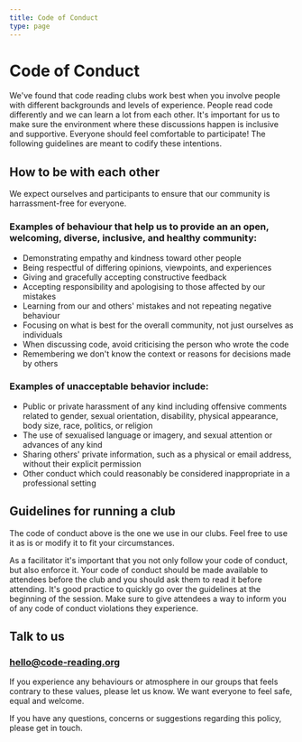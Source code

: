 ```yaml
---
title: Code of Conduct
type: page
---
```


# Code of Conduct

We've found that code reading clubs work best when you involve people with different backgrounds and levels of experience. People read code differently and we can learn a lot from each other. It's important for us to make sure the environment where these discussions happen is inclusive and supportive. Everyone should feel comfortable to participate! The following guidelines are meant to codify these intentions.

## How to be with each other

We expect ourselves and participants to ensure that our community is harrassment-free for everyone.

### Examples of behaviour that help us to provide an an open, welcoming, diverse, inclusive, and healthy community:

* Demonstrating empathy and kindness toward other people
* Being respectful of differing opinions, viewpoints, and experiences
* Giving and gracefully accepting constructive feedback
* Accepting responsibility and apologising to those affected by our mistakes
* Learning from our and others' mistakes and not repeating negative behaviour
* Focusing on what is best for the overall community, not just ourselves as individuals
* When discussing code, avoid criticising the person who wrote the code
* Remembering we don't know the context or reasons for decisions made by others


### Examples of unacceptable behavior include:

* Public or private harassment of any kind including offensive comments related to gender, sexual orientation, disability, physical appearance, body size, race, politics, or religion
* The use of sexualised language or imagery, and sexual attention or advances of any kind
* Sharing others' private information, such as a physical or email address, without their explicit permission
* Other conduct which could reasonably be considered inappropriate in a professional setting


## Guidelines for running a club

The code of conduct above is the one we use in our clubs. Feel free to use it as is or modify it to fit your circumstances.

As a facilitator it's important that you not only follow your code of conduct, but also enforce it. Your code of conduct should be made available to attendees before the club and you should ask them to read it before attending. It's good practice to quickly go over the guidelines at the beginning of the session. Make sure to give attendees a way to inform you of any code of conduct violations they experience.

## Talk to us

### hello@code-reading.org

If you experience any behaviours or atmosphere in our groups that feels contrary to these values, please let us know. We want everyone to feel safe, equal and welcome.

If you have any questions, concerns or suggestions regarding this policy, please get in touch.
